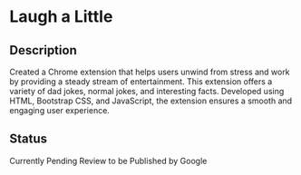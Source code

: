 # Laugh a Little

## Description
Created a Chrome extension that helps users unwind from stress and work by providing a steady stream of entertainment. This extension offers a variety of dad jokes, normal jokes, and interesting facts. Developed using HTML, Bootstrap CSS, and JavaScript, the extension ensures a smooth and engaging user experience. 

## Status
Currently Pending Review to be Published by Google